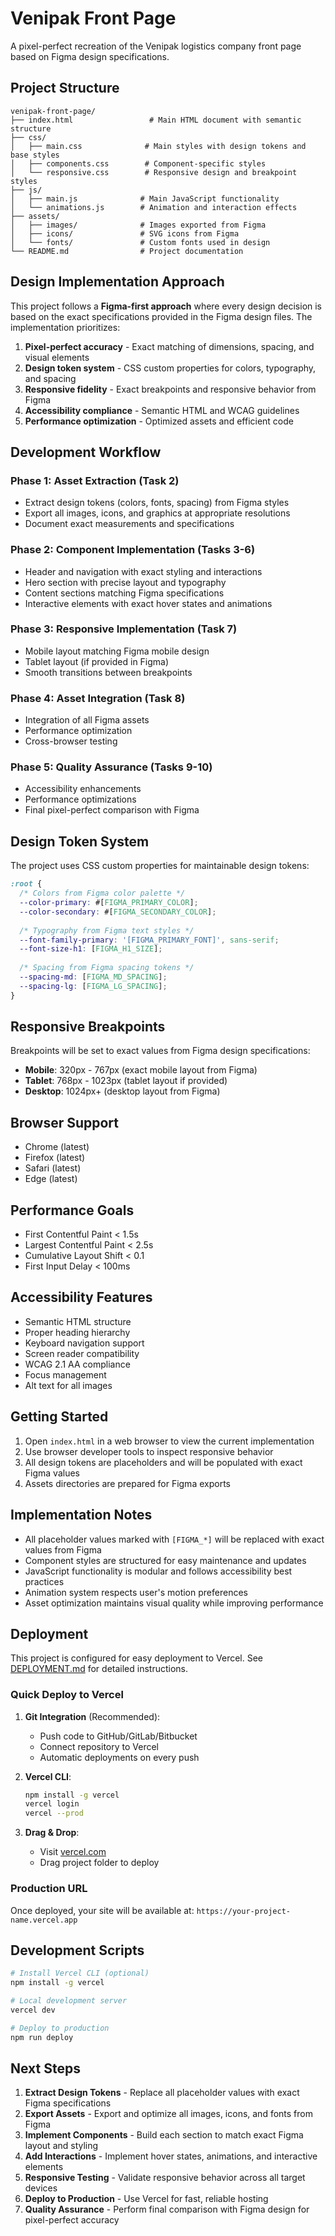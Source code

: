 # Venipak Front Page

A pixel-perfect recreation of the Venipak logistics company front page based on Figma design specifications.

## Project Structure

```
venipak-front-page/
├── index.html                 # Main HTML document with semantic structure
├── css/
│   ├── main.css              # Main styles with design tokens and base styles
│   ├── components.css        # Component-specific styles
│   └── responsive.css        # Responsive design and breakpoint styles
├── js/
│   ├── main.js              # Main JavaScript functionality
│   └── animations.js        # Animation and interaction effects
├── assets/
│   ├── images/              # Images exported from Figma
│   ├── icons/               # SVG icons from Figma
│   └── fonts/               # Custom fonts used in design
└── README.md                # Project documentation
```

## Design Implementation Approach

This project follows a **Figma-first approach** where every design decision is based on the exact specifications provided in the Figma design files. The implementation prioritizes:

1. **Pixel-perfect accuracy** - Exact matching of dimensions, spacing, and visual elements
2. **Design token system** - CSS custom properties for colors, typography, and spacing
3. **Responsive fidelity** - Exact breakpoints and responsive behavior from Figma
4. **Accessibility compliance** - Semantic HTML and WCAG guidelines
5. **Performance optimization** - Optimized assets and efficient code

## Development Workflow

### Phase 1: Asset Extraction (Task 2)
- Extract design tokens (colors, fonts, spacing) from Figma styles
- Export all images, icons, and graphics at appropriate resolutions
- Document exact measurements and specifications

### Phase 2: Component Implementation (Tasks 3-6)
- Header and navigation with exact styling and interactions
- Hero section with precise layout and typography
- Content sections matching Figma specifications
- Interactive elements with exact hover states and animations

### Phase 3: Responsive Implementation (Task 7)
- Mobile layout matching Figma mobile design
- Tablet layout (if provided in Figma)
- Smooth transitions between breakpoints

### Phase 4: Asset Integration (Task 8)
- Integration of all Figma assets
- Performance optimization
- Cross-browser testing

### Phase 5: Quality Assurance (Tasks 9-10)
- Accessibility enhancements
- Performance optimizations
- Final pixel-perfect comparison with Figma

## Design Token System

The project uses CSS custom properties for maintainable design tokens:

```css
:root {
  /* Colors from Figma color palette */
  --color-primary: #[FIGMA_PRIMARY_COLOR];
  --color-secondary: #[FIGMA_SECONDARY_COLOR];
  
  /* Typography from Figma text styles */
  --font-family-primary: '[FIGMA_PRIMARY_FONT]', sans-serif;
  --font-size-h1: [FIGMA_H1_SIZE];
  
  /* Spacing from Figma spacing tokens */
  --spacing-md: [FIGMA_MD_SPACING];
  --spacing-lg: [FIGMA_LG_SPACING];
}
```

## Responsive Breakpoints

Breakpoints will be set to exact values from Figma design specifications:

- **Mobile**: 320px - 767px (exact mobile layout from Figma)
- **Tablet**: 768px - 1023px (tablet layout if provided)
- **Desktop**: 1024px+ (desktop layout from Figma)

## Browser Support

- Chrome (latest)
- Firefox (latest)
- Safari (latest)
- Edge (latest)

## Performance Goals

- First Contentful Paint < 1.5s
- Largest Contentful Paint < 2.5s
- Cumulative Layout Shift < 0.1
- First Input Delay < 100ms

## Accessibility Features

- Semantic HTML structure
- Proper heading hierarchy
- Keyboard navigation support
- Screen reader compatibility
- WCAG 2.1 AA compliance
- Focus management
- Alt text for all images

## Getting Started

1. Open `index.html` in a web browser to view the current implementation
2. Use browser developer tools to inspect responsive behavior
3. All design tokens are placeholders and will be populated with exact Figma values
4. Assets directories are prepared for Figma exports

## Implementation Notes

- All placeholder values marked with `[FIGMA_*]` will be replaced with exact values from Figma
- Component styles are structured for easy maintenance and updates
- JavaScript functionality is modular and follows accessibility best practices
- Animation system respects user's motion preferences
- Asset optimization maintains visual quality while improving performance

## Deployment

This project is configured for easy deployment to Vercel. See [DEPLOYMENT.md](DEPLOYMENT.md) for detailed instructions.

### Quick Deploy to Vercel

1. **Git Integration** (Recommended):
   - Push code to GitHub/GitLab/Bitbucket
   - Connect repository to Vercel
   - Automatic deployments on every push

2. **Vercel CLI**:
   ```bash
   npm install -g vercel
   vercel login
   vercel --prod
   ```

3. **Drag & Drop**:
   - Visit [vercel.com](https://vercel.com)
   - Drag project folder to deploy

### Production URL
Once deployed, your site will be available at: `https://your-project-name.vercel.app`

## Development Scripts

```bash
# Install Vercel CLI (optional)
npm install -g vercel

# Local development server
vercel dev

# Deploy to production
npm run deploy
```

## Next Steps

1. **Extract Design Tokens** - Replace all placeholder values with exact Figma specifications
2. **Export Assets** - Export and optimize all images, icons, and fonts from Figma
3. **Implement Components** - Build each section to match exact Figma layout and styling
4. **Add Interactions** - Implement hover states, animations, and interactive elements
5. **Responsive Testing** - Validate responsive behavior across all target devices
6. **Deploy to Production** - Use Vercel for fast, reliable hosting
7. **Quality Assurance** - Perform final comparison with Figma design for pixel-perfect accuracy